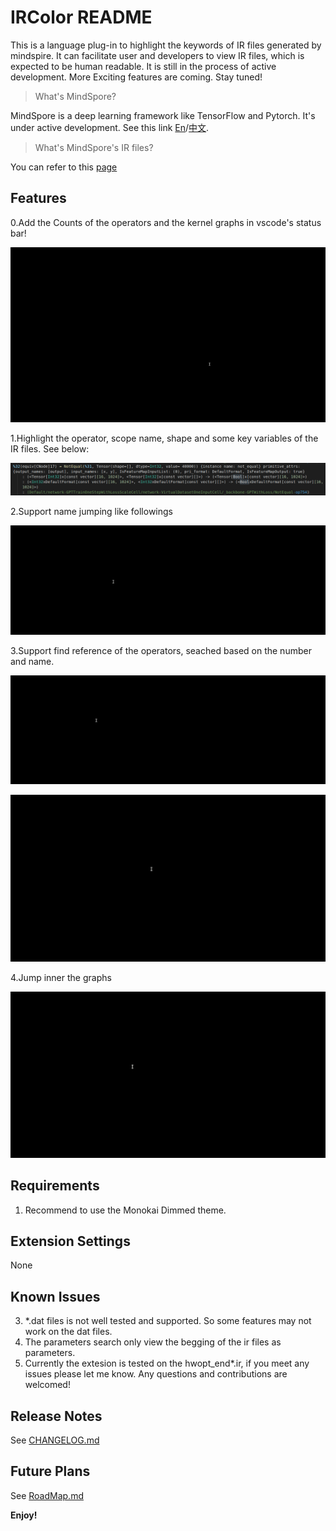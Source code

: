 # IRColor README

This is a language plug-in to highlight the keywords of IR files generated by mindspire. It can facilitate user and developers to view IR files, which is expected to be human readable. It is still in the process of active development. More Exciting features are coming. Stay tuned!

>What's MindSpore?

MindSpore is a deep learning framework like TensorFlow and Pytorch. It's under active development. See this link [En](https://www.mindspore.cn/en)/[中文](https://www.mindspore.cn/).

>What's MindSpore's IR files?

You can refer to this [page](https://www.mindspore.cn/docs/programming_guide/zh-CN/r1.5/read_ir_files.html)

## Features

0.Add the Counts of the operators and the kernel graphs in vscode's status bar!

![example](images/count_operators.gif)

1.Highlight the operator, scope name, shape and some key variables of the IR files. See below:

![example](images/highlight_feature.png)

2.Support name jumping like followings

![example](images/ircolor.gif)

3.Support find reference of the operators, seached based on the number and name.

![example](images/find_reference.gif)

![example](images/find_reference_name.gif)

4.Jump inner the graphs

![example](images/jump_inner_graphs.gif)

## Requirements

1. Recommend to use the Monokai Dimmed theme.

## Extension Settings

None

## Known Issues

3. *.dat files is not well tested and supported. So some features may not work on the dat files.
2. The parameters search only view the begging of the ir files as parameters.
1. Currently the extesion is tested on the hwopt_end*.ir, if you meet any issues please let me know. Any questions and contributions are welcomed!

## Release Notes

See [CHANGELOG.md](CHANGELOG.md)

## Future Plans

See [RoadMap.md](RoadMap.md)

**Enjoy!**
